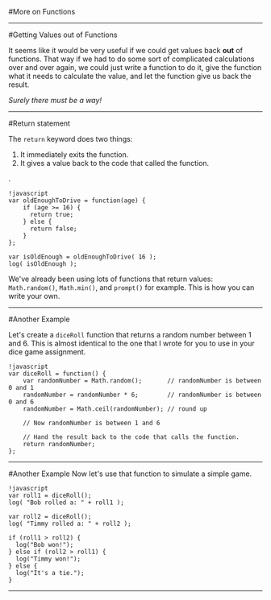 #More on Functions

---
#Getting Values out of Functions

It seems like it would be very useful if we could get values back **out** of
functions. That way if we had to do some sort of complicated calculations over
and over again, we could just write a function to do it, give the function
what it needs to calculate the value, and let the function give us back the
result.

_Surely there must be a way!_

---
#Return statement

The `return` keyword does two things:

1. It immediately exits the function.
2. It gives a value back to the code that called the function.

.

    !javascript
    var oldEnoughToDrive = function(age) {
        if (age >= 16) {
          return true;
        } else {
          return false;
        }
    };

    var isOldEnough = oldEnoughToDrive( 16 );
    log( isOldEnough );

We've already been using lots of functions that return values: `Math.random()`,
`Math.min()`, and `prompt()` for example. This is how you can write your own.

---
#Another Example

Let's create a `diceRoll` function that returns a random number between 1 and 6. This is almost identical to the one that I wrote for you to use in your dice game assignment.

    !javascript
    var diceRoll = function() {
        var randomNumber = Math.random();       // randomNumber is between 0 and 1
        randomNumber = randomNumber * 6;        // randomNumber is between 0 and 6
        randomNumber = Math.ceil(randomNumber); // round up
        
        // Now randomNumber is between 1 and 6
        
        // Hand the result back to the code that calls the function.
        return randomNumber;
    };

<script>
var diceRoll = function() {
    var randomNumber = Math.random();
    randomNumber = randomNumber * 6;
    randomNumber = Math.ceil(randomNumber);
    return randomNumber;
};
</script>

---
#Another Example
Now let's use that function to simulate a simple game.

    !javascript
    var roll1 = diceRoll();
    log( "Bob rolled a: " + roll1 );

    var roll2 = diceRoll();
    log( "Timmy rolled a: " + roll2 );

    if (roll1 > roll2) {
      log("Bob won!");
    } else if (roll2 > roll1) {
      log("Timmy won!");
    } else {
      log("It's a tie.");
    }

---
